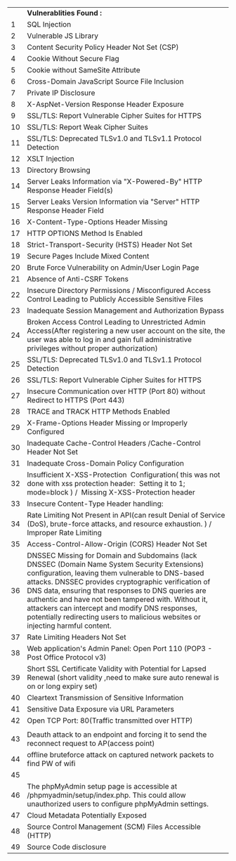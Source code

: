 |     |                                                                                                                                                                                                                                                                                                                                                                                                                                                           |
| --- | --------------------------------------------------------------------------------------------------------------------------------------------------------------------------------------------------------------------------------------------------------------------------------------------------------------------------------------------------------------------------------------------------------------------------------------------------------- |
|     | **Vulnerablities Found :**                                                                                                                                                                                                                                                                                                                                                                                                                                |
| 1   | SQL Injection                                                                                                                                                                                                                                                                                                                                                                                                                                             |
| 2   | Vulnerable JS Library                                                                                                                                                                                                                                                                                                                                                                                                                                     |
| 3   | Content Security Policy Header Not Set (CSP)                                                                                                                                                                                                                                                                                                                                                                                                              |
| 4   | Cookie Without Secure Flag                                                                                                                                                                                                                                                                                                                                                                                                                                |
| 5   | Cookie without SameSite Attribute                                                                                                                                                                                                                                                                                                                                                                                                                         |
| 6   | Cross-Domain JavaScript Source File Inclusion                                                                                                                                                                                                                                                                                                                                                                                                             |
| 7   | Private IP Disclosure                                                                                                                                                                                                                                                                                                                                                                                                                                     |
| 8   | X-AspNet-Version Response Header Exposure                                                                                                                                                                                                                                                                                                                                                                                                                 |
| 9   | SSL/TLS: Report Vulnerable Cipher Suites for HTTPS                                                                                                                                                                                                                                                                                                                                                                                                        |
| 10  | SSL/TLS: Report Weak Cipher Suites                                                                                                                                                                                                                                                                                                                                                                                                                        |
| 11  | SSL/TLS: Deprecated TLSv1.0 and TLSv1.1 Protocol Detection                                                                                                                                                                                                                                                                                                                                                                                                |
| 12  | XSLT Injection                                                                                                                                                                                                                                                                                                                                                                                                                                            |
| 13  | Directory Browsing                                                                                                                                                                                                                                                                                                                                                                                                                                        |
| 14  | Server Leaks Information via "X-Powered-By" HTTP Response Header Field(s)                                                                                                                                                                                                                                                                                                                                                                                 |
| 15  | Server Leaks Version Information via "Server" HTTP Response Header Field                                                                                                                                                                                                                                                                                                                                                                                  |
| 16  | X-Content-Type-Options Header Missing                                                                                                                                                                                                                                                                                                                                                                                                                     |
| 17  | HTTP OPTIONS Method Is Enabled                                                                                                                                                                                                                                                                                                                                                                                                                            |
| 18  | Strict-Transport-Security (HSTS) Header Not Set                                                                                                                                                                                                                                                                                                                                                                                                           |
| 19  | Secure Pages Include Mixed Content                                                                                                                                                                                                                                                                                                                                                                                                                        |
| 20  | Brute Force Vulnerability on Admin/User Login Page                                                                                                                                                                                                                                                                                                                                                                                                        |
| 21  | Absence of Anti-CSRF Tokens                                                                                                                                                                                                                                                                                                                                                                                                                               |
| 22  | Insecure Directory Permissions / Misconfigured Access Control Leading to Publicly Accessible Sensitive Files                                                                                                                                                                                                                                                                                                                                              |
| 23  | Inadequate Session Management and Authorization Bypass                                                                                                                                                                                                                                                                                                                                                                                                    |
| 24  | Broken Access Control Leading to Unrestricted Admin Access(After registering a new user account on the site, the user was able to log in and gain full administrative privileges without proper authorization)                                                                                                                                                                                                                                            |
| 25  | SSL/TLS: Deprecated TLSv1.0 and TLSv1.1 Protocol Detection                                                                                                                                                                                                                                                                                                                                                                                                |
| 26  | SSL/TLS: Report Vulnerable Cipher Suites for HTTPS                                                                                                                                                                                                                                                                                                                                                                                                        |
| 27  | Insecure Communication over HTTP (Port 80) without Redirect to HTTPS (Port 443)                                                                                                                                                                                                                                                                                                                                                                           |
| 28  | TRACE and TRACK HTTP Methods Enabled                                                                                                                                                                                                                                                                                                                                                                                                                      |
| 29  | X-Frame-Options Header Missing or Improperly Configured                                                                                                                                                                                                                                                                                                                                                                                                   |
| 30  | Inadequate Cache-Control Headers /Cache-Control Header Not Set                                                                                                                                                                                                                                                                                                                                                                                            |
| 31  | Inadequate Cross-Domain Policy Configuration                                                                                                                                                                                                                                                                                                                                                                                                              |
| 32  | Insufficient X-XSS-Protection  Configuration( this was not done with xss protection header:  Setting it to 1; mode=block ) /  Missing X-XSS-Protection header                                                                                                                                                                                                                                                                                             |
| 33  | Insecure Content-Type Header handling:                                                                                                                                                                                                                                                                                                                                                                                                                    |
| 34  | Rate Limiting Not Present in API(can result Denial of Service (DoS), brute-force attacks, and resource exhaustion. ) / Improper Rate Limiting                                                                                                                                                                                                                                                                                                             |
| 35  | Access-Control-Allow-Origin (CORS) Header Not Set                                                                                                                                                                                                                                                                                                                                                                                                         |
| 36  | DNSSEC Missing for Domain and Subdomains (lack DNSSEC (Domain Name System Security Extensions) configuration, leaving them vulnerable to DNS-based attacks. DNSSEC provides cryptographic verification of DNS data, ensuring that responses to DNS queries are authentic and have not been tampered with. Without it, attackers can intercept and modify DNS responses, potentially redirecting users to malicious websites or injecting harmful content. |
| 37  | Rate Limiting Headers Not Set                                                                                                                                                                                                                                                                                                                                                                                                                             |
| 38  | Web application's Admin Panel: Open Port 110 (POP3 - Post Office Protocol v3)                                                                                                                                                                                                                                                                                                                                                                             |
| 39  | Short SSL Certificate Validity with Potential for Lapsed Renewal (short validity ,need to make sure auto renewal is on or long expiry set)                                                                                                                                                                                                                                                                                                                |
| 40  | Cleartext Transmission of Sensitive Information                                                                                                                                                                                                                                                                                                                                                                                                           |
| 41  | Sensitive Data Exposure via URL Parameters                                                                                                                                                                                                                                                                                                                                                                                                                |
| 42  | Open TCP Port: 80(Traffic transmitted over HTTP)                                                                                                                                                                                                                                                                                                                                                                                                          |
|     |                                                                                                                                                                                                                                                                                                                                                                                                                                                           |
| 43  | Deauth attack to an endpoint and forcing it to send the reconnect request to AP(access point)                                                                                                                                                                                                                                                                                                                                                             |
| 44  | offline bruteforce attack on captured network packets to find PW of wifi                                                                                                                                                                                                                                                                                                                                                                                  |
| 45  |                                                                                                                                                                                                                                                                                                                                                                                                                                                           |
| 46  | The phpMyAdmin setup page is accessible at /phpmyadmin/setup/index.php. This could allow unauthorized users to configure phpMyAdmin settings.                                                                                                                                                                                                                                                                                                             |
| 47  | Cloud Metadata Potentially Exposed                                                                                                                                                                                                                                                                                                                                                                                                                        |
| 48  | Source Control Management (SCM) Files Accessible (HTTP)                                                                                                                                                                                                                                                                                                                                                                                                   |
| 49  | Source Code disclosure                                                                                                                                                                                                                                                                                                                                                                                                                                    |
